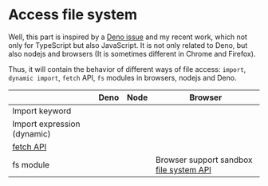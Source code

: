 # Access file system

Well, this part is inspired by a [Deno issue](https://github.com/denoland/deno/issues/2150) and my recent work, which not only for TypeScript but also JavaScript.
It is not only related to Deno, but also nodejs and browsers (It is sometimes different in Chrome and Firefox).

Thus, it will contain the behavior of different ways of file access: `import`, `dynamic import`, `fetch` API, `fs` modules in browsers, nodejs and Deno.

|                               | Deno | Node | Browser |
|-------------------------------|------|------|--------------------|
| Import keyword                |      |      |                    |
| Import expression \(dynamic\) |      |      |                    |
| [fetch API](https://developer.mozilla.org/en-US/docs/Web/API/Fetch_API)                     |      |      |                    |
| fs module                     |      |      |         Browser support sandbox [file system API](https://developer.mozilla.org/en-US/docs/Web/API/File_and_Directory_Entries_API)          |
